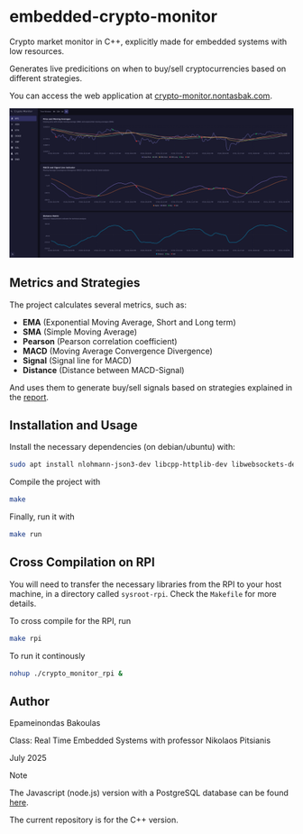 # embedded-crypto-monitor
Crypto market monitor in C++, explicitly made for embedded systems with low resources.

Generates live predicitions on when to buy/sell cryptocurrencies based on different strategies.

You can access the web application at [crypto-monitor.nontasbak.com](https://crypto-monitor.nontasbak.com/).

![UI Screenshot](docs/assets/UI-full.png)

## Metrics and Strategies
The project calculates several metrics, such as:
- **EMA** (Exponential Moving Average, Short and Long term)
- **SMA** (Simple Moving Average)
- **Pearson** (Pearson correlation coefficient)
- **MACD** (Moving Average Convergence Divergence)
- **Signal** (Signal line for MACD)
- **Distance** (Distance between MACD-Signal)

And uses them to generate buy/sell signals based on strategies explained in the [report](docs/report.pdf).

## Installation and Usage

Install the necessary dependencies (on debian/ubuntu) with:
```bash
sudo apt install nlohmann-json3-dev libcpp-httplib-dev libwebsockets-dev
```

Compile the project with
```bash
make
```

Finally, run it with
```bash
make run
```

## Cross Compilation on RPI

You will need to transfer the necessary libraries from the RPI to your host machine, in a directory called `sysroot-rpi`.
Check the `Makefile` for more details.

To cross compile for the RPI, run
```bash
make rpi
```

To run it continously
```bash
nohup ./crypto_monitor_rpi &
```

## Author
Epameinondas Bakoulas

Class: Real Time Embedded Systems with professor Nikolaos Pitsianis

July 2025


> [!NOTE]
> The Javascript (node.js) version with a PostgreSQL database can be found [here](https://github.com/NontasBak/crypto-monitor).
> 
> The current repository is for the C++ version.